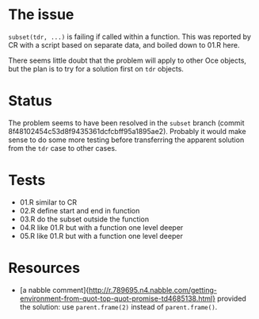 # The issue

``subset(tdr, ...)`` is failing if called within a function. This was reported
by CR with a script based on separate data, and boiled down to 01.R here.

There seems little doubt that the problem will apply to other Oce objects, but
the plan is to try for a solution first on ``tdr`` objects.

# Status

The problem seems to have been resolved in the ``subset`` branch (commit
8f48102454c53d8f9435361dcfcbff95a1895ae2).  Probably it would make sense to do
some more testing before transferring the apparent solution from the ``tdr`` case
to other cases.

# Tests

* 01.R similar to CR
* 02.R define start and end in function
* 03.R do the subset outside the function
* 04.R like 01.R but with a function one level deeper
* 05.R like 01.R but with a function one level deeper

# Resources

* [a nabble
  comment]{http://r.789695.n4.nabble.com/getting-environment-from-quot-top-quot-promise-td4685138.html}
provided the solution: use ``parent.frame(2)`` instead of ``parent.frame()``.

